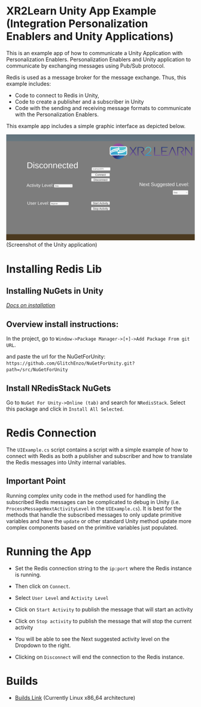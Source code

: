 # XR2Learn Unity App Example (Integration Personalization Enablers and Unity Applications)

This is an example app of how to communicate a Unity Application with Personalization Enablers.
Personalization Enablers and Unity application to communicate by exchanging messages using Pub/Sub protocol.

Redis is used as a message broker for the message exchange. Thus, this example includes:
- Code to connect to Redis in Unity, 
- Code to create a publisher and a subscriber in Unity
- Code with the sending and receiving message formats to communicate with the Personalization Enablers. 

This example app includes a simple graphic interface as depicted below. 

![Screenshot](screen-test.png?raw=true)
(Screenshot of the Unity application)

# Installing Redis Lib

## Installing NuGets in Unity

*[Docs on installation](https://github.com/GlitchEnzo/NuGetForUnity?tab=readme-ov-file#unity-20193-or-newer)*

## Overview install instructions:

In the project, go to `Window->Package Manager->[+]->Add Package From git URL`.

and paste the url for the NuGetForUnity: `https://github.com/GlitchEnzo/NuGetForUnity.git?path=/src/NuGetForUnity`

## Install NRedisStack NuGets

Go to `NuGet For Unity->Online (tab)` and search for `NRedisStack`. Select this package and click
in `Install All Selected`.

# Redis Connection

The `UIExample.cs` script contains a script with a simple example of how to connect with Redis as both a publisher and
subscriber and how to translate the Redis messages into Unity internal variables.

## Important Point

Running complex unity code in the method used for handling the subscribed Redis messages can be complicated to debug in
Unity (i.e. `ProcessMessageNextActivityLevel` in the `UIExample.cs`). It is best for the methods that handle the
subscribed messages to only update primitive variables and have the `update` or other standard Unity method update more
complex components based on the primitive variables just populated.

# Running the App

- Set the Redis connection string to the `ip:port` where the Redis instance is running.

- Then click on `Connect`.
- Select `User Level` and `Activity Level`
- Click on `Start Activity` to publish the message that will start an activity
- Click on `Stop activity` to publish the message that will stop the current activity
- You will be able to see the Next suggested activity level on the Dropdown to the right.
- Clicking on `Disconnect` will end the connection to the Redis instance.

# Builds

- [Builds Link](https://drive.google.com/drive/folders/1y3j8F7yACtt1lwrk7ARYgFjxEEVgG4f6?usp=drive_link) (Currently
  Linux x86_64 architecture)
